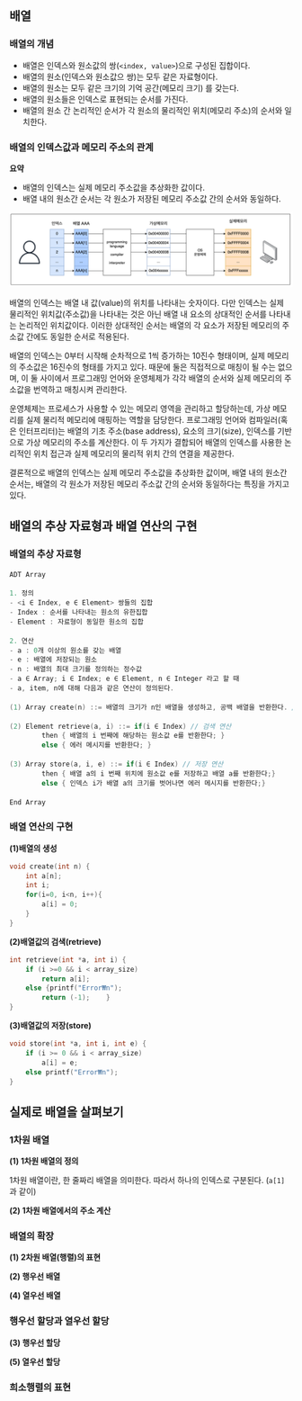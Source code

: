 

## 배열  

### 배열의 개념  

- 배열은 인덱스와 원소값의 쌍(`<index, value>`)으로 구성된 집합이다.  
- 배열의 원소(인덱스와 원소값으 쌍)는 모두 같은 자료형이다.  
- 배열의 원소는 모두 같은 크기의 기억 공간(메모리 크기) 를 갖는다.  
- 배열의 원소들은 인덱스로 표현되는 순서를 가진다.  
- 배열의 원소 간 논리적인 순서가 각 원소의 물리적인 위치(메모리 주소)의 순서와 일치한다.  

### 배열의 인덱스값과 메모리 주소의 관계  

**요약**  

- 배열의 인덱스는 실제 메모리 주소값을 추상화한 값이다.  
- 배열 내의 원소간 순서는 각 원소가 저장된 메모리 주소값 간의 순서와 동일하다.  

![](/assets/images/20241202_003_001.png)  

배열의 인덱스는 배열 내 값(value)의 위치를 나타내는 숫자이다. 다만 인덱스는 실제 물리적인 위치값(주소값)을 나타내는 것은 아닌 배열 내 요소의 상대적인 순서를 나타내는 논리적인 위치값이다. 이러한 상대적인 순서는 배열의 각 요소가 저장된 메모리의 주소값 간에도 동일한 순서로 적용된다.  

배열의 인덱스는 0부터 시작해 순차적으로 1씩 증가하는 10진수 형태이며, 실제 메모리의 주소값은 16진수의 형태를 가지고 있다. 때문에 둘은 직접적으로 매칭이 될 수는 없으며, 이 둘 사이에서 프로그래밍 언어와 운영체제가 각각 배열의 순서와 실제 메모리의 주소값을 번역하고 매칭시켜 관리한다.  

운영체제는 프로세스가 사용할 수 있는 메모리 영역을 관리하고 할당하는데, 가상 메모리를 실제 물리적 메모리에 매핑하는 역할을 담당한다. 프로그래밍 언어와 컴파일러(혹은 인터프리터)는 배열의 기초 주소(base address), 요소의 크기(size), 인덱스를 기반으로 가상 메모리의 주소를 계산한다. 이 두 가지가 결합되어 배열의 인덱스를 사용한 논리적인 위치 접근과 실제 메모리의 물리적 위치 간의 연결을 제공한다.  

결론적으로 배열의 인덱스는 실제 메모리 주소값을 추상화한 값이며, 배열 내의 원소간 순서는, 배열의 각 원소가 저장된 메모리 주소값 간의 순서와 동일하다는 특징을 가지고 있다.  


## 배열의 추상 자료형과 배열 연산의 구현  

### 배열의 추상 자료형  

```c
ADT Array

1. 정의
- <i ∈ Index, e ∈ Element> 쌍들의 집합
- Index : 순서를 나타내는 원소의 유한집합
- Element : 자료형이 동일한 원소의 집합

2. 연산
- a : 0개 이상의 원소를 갖는 배열
- e : 배열에 저장되는 원소
- n : 배열의 최대 크기를 정의하는 정수값
- a ∈ Array; i ∈ Index; e ∈ Element, n ∈ Integer 라고 할 때
- a, item, n에 대해 다음과 같은 연산이 정의된다.  

(1) Array create(n) ::= 배열의 크기가 n인 배열을 생성하고, 공백 배열을 반환한다. // 생성 연산

(2) Element retrieve(a, i) ::= if(i ∈ Index) // 검색 연산
        then { 배열의 i 번째에 해당하는 원소값 e를 반환한다; }
        else { 에러 메시지를 반환한다; }

(3) Array store(a, i, e) ::= if(i ∈ Index) // 저장 연산
        then { 배열 a의 i 번째 위치에 원소값 e를 저장하고 배열 a를 반환한다;}
        else { 인덱스 i가 배열 a의 크기를 벗어나면 에러 메시지를 반환한다;}

End Array
```

### 배열 연산의 구현  

**(1)배열의 생성**  

```c
void create(int n) {
    int a[n];
    int i;
    for(i=0, i<n, i++){
        a[i] = 0;
    }
}
```

**(2)배열값의 검색(retrieve)**  

```c
int retrieve(int *a, int i) {
    if (i >=0 && i < array_size)
        return a[i];
    else {printf("Error₩n");
        return (-1);    }
}
```

**(3)배열값의 저장(store)**  

```c
void store(int *a, int i, int e) {
    if (i >= 0 && i < array_size)
        a[i] = e;
    else printf("Error₩n");
}
```

## 실제로 배열을 살펴보기  

### 1차원 배열  

**(1) 1차원 배열의 정의**  

1차원 배열이란, 한 줄짜리 배열을 의미한다. 따라서 하나의 인덱스로 구분된다. (`a[1]` 과 같이)


**(2) 1차원 배열에서의 주소 계산**  


### 배열의 확장

**(1) 2차원 배열(행렬)의 표현**  


**(2) 행우선 배열**  


**(4) 열우선 배열**  


### 행우선 할당과 열우선 할당  

**(3) 행우선 할당**  

**(5) 열우선 할당**  



### 희소행렬의 표현  

